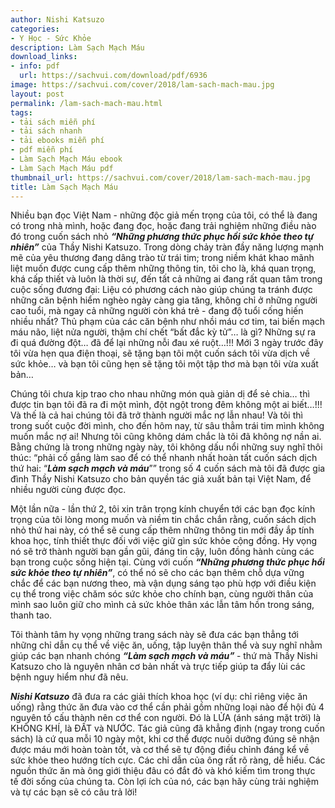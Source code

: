 ```yaml
---
author: Nishi Katsuzo
categories:
- Y Học - Sức Khỏe
description: Làm Sạch Mạch Máu
download_links:
- info: pdf
  url: https://sachvui.com/download/pdf/6936
image: https://sachvui.com/cover/2018/lam-sach-mach-mau.jpg
layout: post
permalink: /lam-sach-mach-mau.html
tags:
- tải sách miễn phí
- tải sách nhanh
- tải ebooks miễn phí
- pdf miễn phí
- Làm Sạch Mạch Máu ebook
- Làm Sạch Mạch Máu pdf
thumbnail_url: https://sachvui.com/cover/2018/lam-sach-mach-mau.jpg
title: Làm Sạch Mạch Máu
---
```


 <div class="item-desc text-justify"> <p>Nhiều bạn đọc Việt Nam - những độc giả mến trọng của tôi, có thể là đang có trong nhà mình, hoặc đang đọc, hoặc đang trải nghiệm những điều nào đó trong cuốn sách nhỏ <strong><em>“Những phương thức phục hồi sức khỏe theo tự nhiên”</em></strong> của Thầy Nishi Katsuzo. Trong dòng chảy tràn đầy năng lượng mạnh mẽ của yêu thương đang dâng trào từ trái tim; trong niềm khát khao mãnh liệt muốn được cung cấp thêm những thông tin, tôi cho là, khá quan trọng, khá cấp thiết và luôn là thời sự, đến tất cả những ai đang rất quan tâm trong cuộc sống đương đại: Liệu có phương cách nào giúp chúng ta tránh được những căn bệnh hiểm nghèo ngày càng gia tăng, không chỉ ở những người cao tuổi, mà ngay cả những người còn khá trẻ - đang độ tuổi cống hiến nhiều nhất? Thủ phạm của các căn bệnh như nhồi máu cơ tim, tai biến mạch máu não, liệt nửa người, thậm chí chết “bất đắc kỳ tử”… là gì? Những sự ra đi quá đường đột… đã để lại những nỗi đau xé ruột…!!! Mới 3 ngày trước đây tôi vừa hẹn qua điện thoại, sẽ tặng bạn tôi một cuốn sách tôi vừa dịch về sức khỏe… và bạn tôi cũng hẹn sẽ tặng tôi một tập thơ mà bạn tôi vừa xuất bản…</p><p>Chúng tôi chưa kịp trao cho nhau những món quà giản dị để sẻ chia… thì được tin bạn tôi đã ra đi một mình, đột ngột trong đêm không một ai biết…!!! Và thế là cả hai chúng tôi đã trở thành người mắc nợ lẫn nhau! Và tôi thì trong suốt cuộc đời mình, cho đến hôm nay, từ sâu thẳm trái tim mình không muốn mắc nợ ai! Nhưng tôi cũng không dám chắc là tôi đã không nợ nần ai. Bằng chứng là trong những ngày này, tôi không dấu nổi những suy nghĩ thôi thúc: “phải cố gắng làm sao để có thể nhanh nhất hoàn tất cuốn sách dịch thứ hai: “<em><strong>Làm sạch mạch và máu</strong></em>”” trong số 4 cuốn sách mà tôi đã được gia đình Thầy Nishi Katsuzo cho bản quyền tác giả xuất bản tại Việt Nam, để nhiều người cùng được đọc.</p><p>Một lần nữa - lần thứ 2, tôi xin trân trọng kính chuyển tới các bạn đọc kính trọng của tôi lòng mong muốn và niềm tin chắc chắn rằng, cuốn sách dịch nhỏ thứ hai này, có thể sẽ cung cấp thêm những thông tin mới đầy ắp tính khoa học, tính thiết thực đối với việc giữ gìn sức khỏe cộng đồng. Hy vọng nó sẽ trở thành người bạn gần gũi, đáng tin cậy, luôn đồng hành cùng các bạn trong cuộc sống hiện tại. Cùng với cuốn <em><strong>“Những phương thức phục hồi sức khỏe theo tự nhiên”</strong></em>, có thể nó sẽ cho các bạn thêm chỗ dựa vững chắc để các bạn nương theo, mà vận dụng sáng tạo phù hợp với điều kiện cụ thể trong việc chăm sóc sức khỏe cho chính bạn, cùng người thân của mình sao luôn giữ cho mình cả sức khỏe thân xác lẫn tâm hồn trong sáng, thanh tao.</p><p>Tôi thành tâm hy vọng những trang sách này sẽ đưa các bạn thẳng tới những chỉ dẫn cụ thể về việc ăn, uống, tập luyện thân thể và suy nghĩ nhằm giúp các bạn nhanh chóng <strong><em>“Làm sạch mạch và máu” </em></strong>- thứ mà Thầy Nishi Katsuzo cho là nguyên nhân cơ bản nhất và trực tiếp giúp ta đẩy lùi các bệnh nguy hiểm như đã nêu.</p><p><strong><em>Nishi Katsuzo</em></strong> đã đưa ra các giải thích khoa học (ví dụ: chỉ riêng việc ăn uống) rằng thức ăn đưa vào cơ thể cần phải gồm những loại nào để hội đủ 4 nguyên tố cấu thành nên cơ thể con người. Đó là LỬA (ánh sáng mặt trời) là KHÔNG KHÍ, là ĐẤT và NƯỚC. Tác giả cũng đã khẳng định (ngay trong cuốn sách) là cứ qua mỗi 10 ngày một, khi cơ thể được nuôi dưỡng đúng sẽ nhận được máu mới hoàn toàn tốt, và cơ thể sẽ tự động điều chỉnh đáng kể về sức khỏe theo hướng tích cực. Các chỉ dẫn của ông rất rõ ràng, dễ hiểu. Các nguồn thức ăn mà ông giới thiệu đâu có đắt đỏ và khó kiếm tìm trong thực tế đời sống của chúng ta. Còn lợi ích của nó, các bạn hãy cùng trải nghiệm và tự các bạn sẽ có câu trả lời!</p> </div>